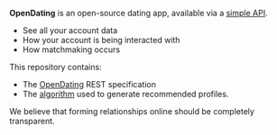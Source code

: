 
**OpenDating** is an open-source dating app, available via a [simple API]().

- See all your account data
- How your account is being interacted with
- How matchmaking occurs

This repository contains:
- The [OpenDating]() REST specification
- The [algorithm](https://github.com/jl33-ai/OpenDating/blob/main/src/matchmaker.ts) used to generate recommended profiles.

We believe that forming relationships online should be completely transparent.
